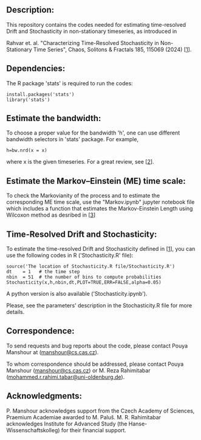 ## Description:


This repository contains the codes needed for estimating time-resolved Drift and Stochasticity in non-stationary timeseries, as introduced in 

Rahvar et. al. "Characterizing Time-Resolved Stochasticity in Non-Stationary Time Series", Chaos, Solitons & Fractals 185, 115069 (2024) [[1]].

## Dependencies:

The R package 'stats' is required to run the codes:

    install.packages('stats')
    library('stats')


## Estimate the bandwidth: 
To choose a proper value for the bandwidth 'h', one can use different bandwidth selectors in 'stats' package.
For example,
    
    h=bw.nrd(x = x)

where x is the given timeseries. For a great review, see [[2]].


## Estimate the Markov–Einstein (ME) time scale: 
To check the Markovianity of the process and to estimate the corresponding ME time scale, use the "Markov.ipynb" jupyter notebook file which includes a function that estimates the Markov-Einstein Length using Wilcoxon method as desribed in [[3]]


## Time-Resolved Drift and Stochasticity: 
To estimate the time-resolved Drift and Stochasticity defined in [[1]], you can use the following codes in R ('Stochasticity.R' file):

    source('The location of Stochasticity.R file/Stochasticity.R')
    dt    = 1   # the time step
    nbin  = 51  # the number of bins to compute probabilities
    Stochasticity(x,h,nbin,dt,PLOT=TRUE,ERR=FALSE,alpha=0.05)

A python version is also available ('Stochasticity.ipynb').

Please, see the parameters' description in the Stochasticity.R file for more details.

## Correspondence:
To send requests and bug reports about the code, please contact 
    Pouya Manshour at (manshour@cs.cas.cz).

To whom correspondence should be addressed, please contact 
    Pouya Manshour (manshour@cs.cas.cz) 
    or 
    M. Reza Rahimitabar (mohammed.r.rahimi.tabar@uni-oldenburg.de).


## Acknowledgments:
P. Manshour acknowledges support from the Czech Academy of Sciences, Praemium Academiae awarded to M. Paluš. M. R. Rahimitabar acknowledges Institute for Advanced Study (the Hanse-Wissenschaftskolleg) for their financial support.


[1]: https://doi.org/10.1016/j.chaos.2024.115069
[2]: https://bookdown.org/egarpor/NP-UC3M/kde-i-bwd.html
[3]: https://doi.org/10.1103/PhysRevE.83.046319

